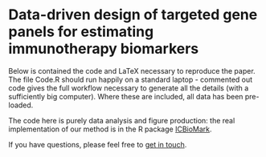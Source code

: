# Data-driven design of targeted gene panels for estimating immunotherapy biomarkers

Below is contained the code and LaTeX necessary to reproduce the paper. The file Code.R should run happily on a standard laptop - commented out code gives the full workflow necessary to generate all the details (with a sufficiently big computer). Where these are included, all data has been pre-loaded.

The code here is purely data analysis and figure production: the real implementation of our method is in the R package [ICBioMark](https://github.com/cobrbra/ICBioMark).

If you have questions, please feel free to [get in touch](j.r.j.bradley@sms.ed.ac.uk).
